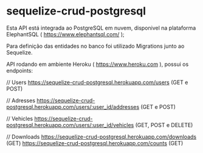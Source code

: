 # sequelize-crud-postgresql

Esta API está integrada ao PostgreSQL em nuvem, disponivel na plataforma ElephantSQL ( https://www.elephantsql.com/ );

Para definição das entidades no banco foi utilizado Migrations junto ao Sequelize.

API rodando em ambiente Heroku ( https://www.heroku.com ), possui os endpoints:

// Users
https://sequelize-crud-postgresql.herokuapp.com/users (GET e POST)

// Adresses
https://sequelize-crud-postgresql.herokuapp.com/users/:user_id/addresses (GET e POST)

// Vehicles
https://sequelize-crud-postgresql.herokuapp.com/users/:user_id/vehicles (GET, POST e DELETE)

// Downloads
https://sequelize-crud-postgresql.herokuapp.com/downloads (GET)
https://sequelize-crud-postgresql.herokuapp.com/counts (GET)
